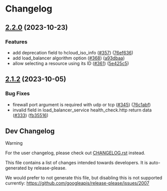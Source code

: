 # Changelog

## [2.2.0](https://github.com/ansible-collections/hetzner.hcloud/compare/2.1.2...2.2.0) (2023-10-23)


### Features

* add deprecation field to hcloud_iso_info ([#357](https://github.com/ansible-collections/hetzner.hcloud/issues/357)) ([76ef636](https://github.com/ansible-collections/hetzner.hcloud/commit/76ef636f07feb91daa91ecaa17619d10fea7d6e4))
* add load_balancer algorithm option ([#368](https://github.com/ansible-collections/hetzner.hcloud/issues/368)) ([a93dbaa](https://github.com/ansible-collections/hetzner.hcloud/commit/a93dbaa428a128555d71a9ef36a1a6c211e09952))
* allow selecting a resource using its ID ([#361](https://github.com/ansible-collections/hetzner.hcloud/issues/361)) ([5e425c5](https://github.com/ansible-collections/hetzner.hcloud/commit/5e425c56c2643f7c0c68b7c6feb8d3e098d4bcdb))

## [2.1.2](https://github.com/ansible-collections/hetzner.hcloud/compare/2.1.1...v2.1.2) (2023-10-05)

### Bug Fixes

- firewall port argument is required with udp or tcp ([#345](https://github.com/ansible-collections/hetzner.hcloud/issues/345)) ([76c1abf](https://github.com/ansible-collections/hetzner.hcloud/commit/76c1abf44764778aa6e11bae57df5ee5f69a947b))
- invalid field in load_balancer_service health_check.http return data ([#333](https://github.com/ansible-collections/hetzner.hcloud/issues/333)) ([fb35516](https://github.com/ansible-collections/hetzner.hcloud/commit/fb35516e7609fad4dd3fa75138dbc603f83d9aa0))

## Dev Changelog

> [!WARNING]
> For the user changelog, please check out [CHANGELOG.rst](../CHANGELOG.rst) instead.

This file contains a list of changes intended towards developers. It is auto-generated by release-please.

We would prefer to not generate this file, but disabling this is not supported currently: https://github.com/googleapis/release-please/issues/2007
